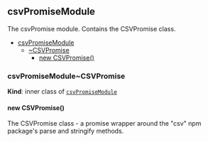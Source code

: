 <a name="module_csvPromiseModule"></a>

## csvPromiseModule
The csvPromise module. Contains the CSVPromise class.


* [csvPromiseModule](#module_csvPromiseModule)
    * [~CSVPromise](#module_csvPromiseModule..CSVPromise)
        * [new CSVPromise()](#new_module_csvPromiseModule..CSVPromise_new)

<a name="module_csvPromiseModule..CSVPromise"></a>

### csvPromiseModule~CSVPromise
**Kind**: inner class of [<code>csvPromiseModule</code>](#module_csvPromiseModule)  
<a name="new_module_csvPromiseModule..CSVPromise_new"></a>

#### new CSVPromise()
The CSVPromise class - a promise wrapper around the "csv" npm package's parse and stringify methods.

